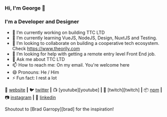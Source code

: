 ### Hi, I'm George 👋

###  I'm a Developer and Designer

- 🔭 I’m currently working on building TTC LTD
- 🌱 I’m currently learning VueJS, NodeJS, Design, NuxtJS and Testing.
- 👯 I’m looking to collaborate on building a cooperative tech ecosystem. Check https://www.theorily.com
- 🤔 I’m looking for help with getting a remote entry level Front End job.
- 💬 Ask me about TTC LTD
- 📫 How to reach me: On my email. You're welcome here
- 😄 Pronouns: He / Him
- ⚡ Fun fact: I rest a lot


🏡 [website][website] **|** 
🐦 [twitter][twitter] **|** 
📺 [youtube][youtube] **|** 
🎥 [twitch][twitch] **|** 
📦 [npm][npm] **|** 
📷 [instagram][instagram] **|** 
👔 [linkedin][linkedin]

Shoutout to [Brad Garropy][brad] for the inspiration!

[website]: https://syntacticgeorge.dev
[twitter]: https://twitter.com/syntacticgeorge
[instagram]: https://instagram.com/syntacticgeorge
[linkedin]: https://linkedin.com/in/syntacticgeorge
[npm]: https://npmjs.com/~syntacticgeorge
